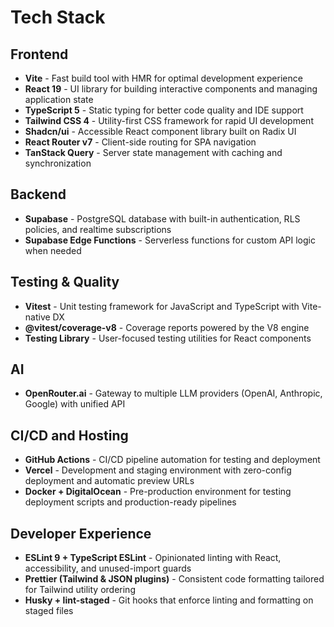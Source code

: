 # Tech Stack

## Frontend

- **Vite** - Fast build tool with HMR for optimal development experience
- **React 19** - UI library for building interactive components and managing application state
- **TypeScript 5** - Static typing for better code quality and IDE support
- **Tailwind CSS 4** - Utility-first CSS framework for rapid UI development
- **Shadcn/ui** - Accessible React component library built on Radix UI
- **React Router v7** - Client-side routing for SPA navigation
- **TanStack Query** - Server state management with caching and synchronization

## Backend

- **Supabase** - PostgreSQL database with built-in authentication, RLS policies, and realtime subscriptions
- **Supabase Edge Functions** - Serverless functions for custom API logic when needed

## Testing & Quality

- **Vitest** - Unit testing framework for JavaScript and TypeScript with Vite-native DX
- **@vitest/coverage-v8** - Coverage reports powered by the V8 engine
- **Testing Library** - User-focused testing utilities for React components

## AI

- **OpenRouter.ai** - Gateway to multiple LLM providers (OpenAI, Anthropic, Google) with unified API

## CI/CD and Hosting

- **GitHub Actions** - CI/CD pipeline automation for testing and deployment
- **Vercel** - Development and staging environment with zero-config deployment and automatic preview URLs
- **Docker + DigitalOcean** - Pre-production environment for testing deployment scripts and production-ready pipelines

## Developer Experience

- **ESLint 9 + TypeScript ESLint** - Opinionated linting with React, accessibility, and unused-import guards
- **Prettier (Tailwind & JSON plugins)** - Consistent code formatting tailored for Tailwind utility ordering
- **Husky + lint-staged** - Git hooks that enforce linting and formatting on staged files
